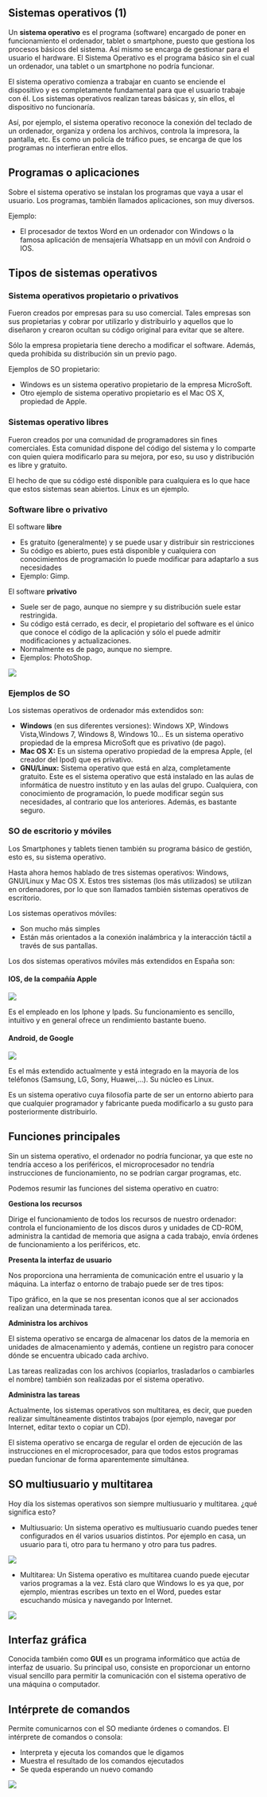 ## Sistemas operativos (1)

Un **sistema operativo** es el programa (software) encargado de poner en funcionamiento
el ordenador, tablet o smartphone, puesto que gestiona los procesos básicos del
sistema. Así mismo se encarga de gestionar para el usuario el hardware. El Sistema
Operativo es el programa básico sin el cual un ordenador, una tablet o un smartphone no
podría funcionar.

El sistema operativo comienza a trabajar en cuanto se enciende el dispositivo y es completamente fundamental para que el usuario trabaje con él. Los sistemas operativos realizan tareas básicas y, sin ellos, el dispositivo no funcionaría.

Así, por ejemplo, el sistema operativo reconoce la conexión del teclado de un ordenador, organiza y ordena los archivos, controla la impresora, la pantalla, etc. Es como un policía de tráfico pues, se encarga de que los programas no interfieran entre ellos.

## Programas o aplicaciones

Sobre el sistema operativo se instalan los programas que vaya a usar el usuario. Los programas, también llamados aplicaciones, son muy diversos. 

Ejemplo:

- El procesador de
textos Word en un ordenador con Windows o la famosa aplicación de mensajería
Whatsapp en un móvil con Android o IOS.

## Tipos de sistemas operativos

### Sistema operativos propietario o privativos

Fueron creados por empresas para su uso comercial. Tales empresas son sus propietarias y cobrar por utilizarlo y distribuirlo y aquellos que lo diseñaron y crearon ocultan su código original para evitar que se altere.

Sólo la empresa propietaria tiene derecho a modificar el software. Además, queda
prohibida su distribución sin un previo pago. 

Ejemplos de SO propietario:

- Windows es un sistema operativo propietario de la empresa MicroSoft.
- Otro ejemplo de sistema operativo propietario es el Mac OS X, propiedad de  Apple.

### Sistemas operativo libres

Fueron creados por una comunidad de programadores sin fines comerciales. Esta comunidad dispone del código del sistema y lo comparte con quien quiera modificarlo para su mejora, por eso, su uso y distribución es libre y gratuito.

El hecho de que su código esté disponible para cualquiera es lo que hace que estos sistemas sean abiertos. Linux es un ejemplo.

### Software libre o privativo

El software **libre**

- Es gratuito (generalmente) y se puede usar y distribuir sin restricciones
- Su código es abierto, pues está disponible y cualquiera con conocimientos de programación lo puede modificar para adaptarlo a sus necesidades
- Ejemplo: Gimp.

El software **privativo**

- Suele ser de pago, aunque no siempre y su distribución suele estar restringida. 
- Su código está cerrado, es decir, el propietario del software es el único que conoce el código de la aplicación y sólo el puede admitir modificaciones y
actualizaciones. 
- Normalmente es de pago, aunque no siempre. 
- Ejemplos: PhotoShop.

![](img/2019-09-16-16-37-22.png)

### Ejemplos de SO

Los sistemas operativos de ordenador más extendidos son:

- **Windows** (en sus diferentes versiones): Windows XP, Windows Vista,Windows 7, Windows 8, Windows 10... Es un sistema operativo propiedad de la empresa
MicroSoft que es privativo (de pago). 
- **Mac OS X:** Es un sistema operativo propiedad de la empresa Apple, (el creador del Ipod) que es privativo.
- **GNU/Linux:** Sistema operativo que está en alza, completamente gratuito. Este es el sistema operativo que está instalado en las aulas de informática de nuestro
instituto y en las aulas del grupo. Cualquiera, con conocimiento de programación, lo puede modificar según sus necesidades, al contrario que los anteriores. Además,
es bastante seguro.

### SO de escritorio y móviles

Los Smartphones y tablets tienen también su programa básico de gestión, esto es, su sistema operativo.

Hasta ahora hemos hablado de tres sistemas operativos: Windows,
GNU/Linux y Mac OS X. Estos tres sistemas (los más utilizados) se utilizan en
ordenadores, por lo que son llamados también sistemas operativos de escritorio.

Los sistemas operativos móviles:

- Son mucho más simples
- Están más orientados a la conexión inalámbrica y la interacción táctil a través de sus pantallas.

Los dos sistemas operativos móviles más extendidos en España son:

#### IOS, de la compañía Apple

![](img/2019-09-16-16-41-00.png)

Es el empleado en los Iphone y Ipads. Su funcionamiento es sencillo, intuitivo y en general ofrece un rendimiento bastante bueno.

#### Android, de Google

![](img/2019-09-16-16-40-33.png)

Es el más extendido actualmente y está integrado en la mayoría de los teléfonos (Samsung, LG, Sony, Huawei,...). Su
núcleo es Linux.

Es un sistema operativo cuya filosofía parte de ser un entorno abierto para que cualquier programador y fabricante pueda modificarlo a su gusto para posteriormente distribuirlo.

## Funciones principales

Sin un sistema operativo, el ordenador no podría funcionar, ya que este no tendría
acceso a los periféricos, el microprocesador no tendría instrucciones de
funcionamiento, no se podrían cargar programas, etc.

Podemos resumir las funciones del sistema operativo en cuatro:

**Gestiona los recursos**

Dirige el funcionamiento de todos los recursos de nuestro ordenador: controla el funcionamiento de los discos duros y unidades de CD-ROM, administra la cantidad de memoria que asigna a cada trabajo, envía órdenes de funcionamiento a los periféricos, etc.

**Presenta la interfaz de usuario**

Nos proporciona una herramienta de comunicación entre el usuario y la máquina. La interfaz o entorno de trabajo
puede ser de tres tipos:

Tipo gráfico, en la que se nos presentan iconos que al ser accionados realizan
una determinada tarea.

**Administra los archivos**

El sistema operativo se encarga de almacenar los datos de la memoria en unidades de almacenamiento y además, contiene un registro para conocer dónde se encuentra ubicado cada archivo. 

Las tareas realizadas con los archivos (copiarlos, trasladarlos o cambiarles el nombre) también son realizadas por el sistema operativo.

**Administra las tareas**

Actualmente, los sistemas operativos son multitarea, es
decir, que pueden realizar simultáneamente distintos trabajos (por ejemplo,
navegar por Internet, editar texto o copiar un CD). 

El sistema operativo se encarga de regular el orden de ejecución de las instrucciones en el microprocesador, para que todos estos programas puedan funcionar de forma
aparentemente simultánea. 

## SO multiusuario y multitarea 

Hoy día los sistemas operativos son siempre multiusuario y multitarea. ¿qué significa
esto?

- Multiusuario: Un sistema operativo es multiusuario cuando puedes tener configurados en él varios usuarios distintos. Por ejemplo en casa, un usuario para ti, otro para tu hermano y otro para tus padres.

![](img/2019-09-16-16-42-33.png)

- Multitarea: Un Sistema operativo es multitarea cuando puede ejecutar varios programas a la vez. Está claro que Windows lo es ya que, por ejemplo, mientras escribes un texto en el Word, puedes estar escuchando música y navegando por Internet.

![](img/2019-09-16-16-43-27.png)

## Interfaz gráfica

Conocida también como **GUI** es un programa informático que actúa de interfaz de usuario. Su principal uso, consiste en proporcionar un entorno visual sencillo para permitir la comunicación con el sistema operativo de una máquina o computador.

## Intérprete de comandos

Permite comunicarnos con el SO mediante órdenes o comandos. El intérprete de comandos o consola:

- Interpreta y ejecuta los comandos que le digamos
- Muestra el resultado de los comandos ejecutados
- Se queda esperando un nuevo comando

![](img/2019-09-16-16-46-08.png)
